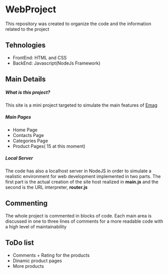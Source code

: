 # WebProject
This repository was created to organize the code and the information related to the project

## Tehnologies
* FrontEnd: HTML and CSS
* BackEnd: Javascript(NodeJs Framework)

## Main Details
##### What is this project?
This site is a mini project targeted to simulate the main features of [Emag](www.emag.ro)

##### Main Pages
* Home Page
* Contacts Page
* Categories Page
* Product Pages( 15 at this moment)
##### Local Server
The code has also a localhost server in NodeJS in order to simulate a realistic environment for web development implemented in two parts.
The first part is the actual creation of the site host realized in **main.js** and the second is the URL interpreter, **router.js**


## Commenting
The whole project is commented in blocks of code. Each main area is discussed in one to three lines of comments for a more readable code with a high level of maintainability

## ToDo list
* Comments + Rating for the products
* Dinamic product pages
* More products
